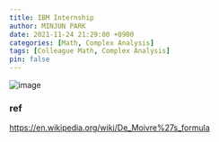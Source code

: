 ```yaml
---
title: IBM Internship
author: MINJUN PARK
date: 2021-11-24 21:29:00 +0900
categories: [Math, Complex Analysis]
tags: [Colleague Math, Complex Analysis]
pin: false
---
```


![image](https://wikimedia.org/api/rest_v1/media/math/render/svg/3e2233d8bbcdbf0801ab14ea1981e007c2c01ee8)

### ref

https://en.wikipedia.org/wiki/De_Moivre%27s_formula
